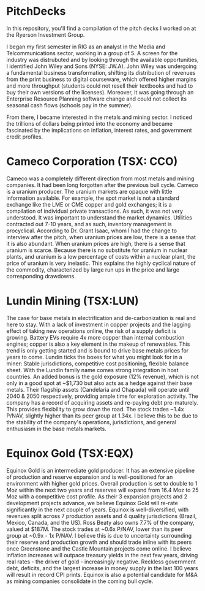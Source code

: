 # PitchDecks

In this repository, you'll find a compilation of the pitch decks I worked on at the Ryerson Investment Group.

I began my first semester in RIG as an analyst in the Media and Telcommunications sector, working in a group of 5. A screen for the industry was distrubuted and by looking through the available opportunities, I identified John Wiley and Sons (NYSE: JW.A). John Wiley was undergoing a fundamental business transformation, shifting its distribution of revenues from the print business to digital courseware, which offered higher margins and more throughput (students could not resell their textbooks and had to buy their own versions of the licenses). Moreover, it was going through an Enterprise Resource Planning software change and could not collect its seasonal cash flows (schools pay in the summer).

From there, I became interested in the metals and mining sector. I noticed the trillions of dollars being printed into the economy and became fascinated by the implications on inflation, interest rates, and government credit profiles. 

# Cameco Corporation (TSX: CCO)
Cameco was a completely different direction from most metals and mining companies. It had been long forgotten after the previous bull cycle. Cameco is a uranium producer. The uranium markets are opaque with little information available. For example, the spot market is not a standard exchange like the LME or CME copper and gold exchanges; it is a compilation of individual private transactions. As such, it was not very understood. It was important to understand the market dynamics. Utilities contracted out 7-10 years, and as such, inventory management is procyclical. According to Dr. Grant Isaac, whom I had the change to interview after the pitch, when uranium prices are low, there is a sense that it is also abundant. When uranium prices are high, there is a sense that uranium is scarce. Because there is no substitute for uranium in nuclear plants, and uranium is a low percentage of costs within a nuclear plant, the price of uranium is very inelastic. This explains the highly cyclical nature of the commodity, characterized by large run ups in the price and large corresponding drawdowns. 

# Lundin Mining (TSX:LUN)
The case for base metals in electrification and de-carbonization is real and here to stay. With a lack of investment in copper projects and the lagging effect of taking new operations online, the risk of a supply deficit is growing. Battery EVs require 4x more copper than internal combustion engines; copper is also a key element in the makeup of renewables. This trend is only getting started and is bound to drive base metals prices for years to come. Lundin ticks the boxes for what you might look for in a miner: Stable jurisdictions, competitive cost positioning, flexible balance sheet. With the Lundin family name comes strong integration in host countries. An added bonus is the gold exposure (12% revenue), which is not only in a good spot at ~$1,730 but also acts as a hedge against their base metals. Their flagship assets (Candelaria and Chapada) will operate until 2040 & 2050 respectively, providing ample time for exploration activity. The company has a record of acquiring assets and re-paying debt pre-maturely. This provides flexibility to grow down the road. The stock trades ~1.4x P/NAV, slightly higher than its peer group at 1.34x. I believe this to be due to the stability of the company's operations, jurisdictions, and general enthusiasm in the base metals markets.

# Equinox Gold (TSX:EQX)
Equinox Gold is an intermediate gold producer. It has an extensive pipeline of production and reserve expansion and is well-positioned for an environment with higher gold prices. Overall production is set to double to 1 Moz within the next two years and reserves will expand from 16.4 Moz to 25 Moz with a competitive cost profile. As their 3 expansion projects and 2 development projects advance, we believe Equinox Gold will re-rate significantly in the next couple of years. Equinox is well-diversified, with revenues split across 7 production assets and 4 quality jurisdictions (Brazil, Mexico, Canada, and the US). Ross Beaty also owns 7.7% of the company, valued at $187M. The stock trades at ~0.6x P/NAV, lower than its peer group at ~0.9x - 1x P/NAV. I believe this is due to uncertainty surrounding their reserve and production growth and should trade inline with its peers once Greenstone and the Castle Mountain projects come online. I believe inflation increases will outpace treasury yields in the next few years, driving real rates - the driver of gold - increasingly negative. Reckless government debt, deficits, and the largest increase in money supply in the last 100 years will result in record CPI prints. Equinox is also a potential candidate for M&A as mining companies consolidate in the coming bull cycle.
